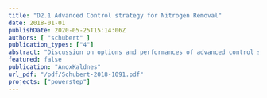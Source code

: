 ```yaml
---
title: "D2.1 Advanced Control strategy for Nitrogen Removal"
date: 2018-01-01
publishDate: 2020-05-25T15:14:06Z
authors: [ "schubert" ]
publication_types: ["4"]
abstract: "Discussion on options and performances of advanced control sys-tems for biological nitrogen removal after advanced primary treatment. The process control options are described in details as well as process performance in the demo site was quantified in-cluding transition strategy from conventional scheme to process with the advanced carbon extraction."
featured: false
publication: "AnoxKaldnes"
url_pdf: "/pdf/Schubert-2018-1091.pdf"
projects: ["powerstep"]
---
```


